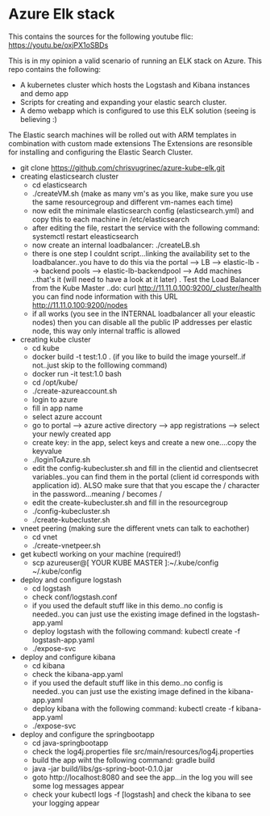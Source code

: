 # Azure Elk stack

This contains the sources for the following youtube flic: https://youtu.be/oxjPX1oSBDs

This is in my opinion a valid scenario of running an ELK stack on Azure.
This repo contains the following:
* A kubernetes cluster which hosts the Logstash and Kibana instances and demo app
* Scripts for creating and expanding your elastic search cluster. 
* A demo webapp which is configured to use this ELK solution (seeing is believing :)

The Elastic search machines will be rolled out with ARM templates in combination with custom made extensions The Extensions are resonsible for installing and configuring the Elastic Search Cluster.

* git clone https://github.com/chrisvugrinec/azure-kube-elk.git
* creating elasticsearch cluster
  * cd elasticsearch
  * ./createVM.sh (make as many vm's as you like, make sure you use the same resourcegroup and different vm-names each time)
  * now edit the minimale elasticsearch config (elasticsearch.yml)  and copy this to each machine in /etc/elasticsearch
  * after editing the file, restart the service with the following command: systemctl restart eleasticsearch
  * now create an internal loadbalancer: ./createLB.sh
  * there is one step I couldnt script...linking the availability set to the loadbalancer..you have to do this via the portal --> LB --> elastic-lb --> backend pools --> elastic-lb-backendpool --> Add machines ..that's it (will need to have a look at it later) . Test the Load Balancer from the Kube Master ..do: curl http://11.11.0.100:9200/_cluster/health you can find node information with this URL http://11.11.0.100:9200/nodes
  * if all works (you see in the INTERNAL loadbalancer all your eleastic nodes) then you can disable all the public IP addresses per elastic node, this way only internal traffic is allowed
* creating kube cluster
  * cd kube
  * docker build -t test:1.0 .  (if you like to build the image yourself..if not..just skip to the folllowing command)
  * docker run -it test:1.0 bash
  * cd /opt/kube/
  * ./create-azureaccount.sh
  * login to azure
  * fill in app name
  * select azure account
  * go to portal --> azure active directory --> app registrations --> select your newly created app
  * create key: in the app, select keys and create a new one....copy the keyvalue    
  * ./loginToAzure.sh
  * edit the config-kubecluster.sh and fill in the clientid and clientsecret variables..you can find them in the portal (client id corresponds with application id). ALSO make sure that that you escape the / character in the password...meaning / becomes \/
  * edit the create-kubecluster.sh and fill in the resourcegroup
  * ./config-kubecluster.sh
  * ./create-kubecluster.sh
* vneet peering (making sure the different vnets can talk to eachother)
  * cd vnet
  * ./create-vnetpeer.sh
* get kubectl working on your machine (required!)
  * scp azureuser@[ YOUR KUBE MASTER ]:~/.kube/config ~/.kube/config
* deploy and configure logstash
  * cd logstash
  * check conf/logstash.conf
  * if you used the default stuff like in this demo..no config is needed..you can just use the existing image defined in the logstash-app.yaml
  * deploy logstash with the following command: kubectl create -f logstash-app.yaml
  * ./expose-svc
* deploy and configure kibana
  * cd kibana
  * check the kibana-app.yaml
  * if you used the default stuff like in this demo..no config is needed..you can just use the existing image defined in the kibana-app.yaml
  * deploy kibana with the following command: kubectl create -f kibana-app.yaml
  * ./expose-svc
* deploy and configure the springbootapp
  * cd java-springbootapp
  * check the log4j.properties file src/main/resources/log4j.properties 
  * build the app wiht the following command: gradle build
  * java -jar build/libs/gs-spring-boot-0.1.0.jar
  * goto http://localhost:8080  and see the app...in the log you will see some log messages appear
  * check your kubectl logs -f [logstash] and check the kibana to see your logging appear
